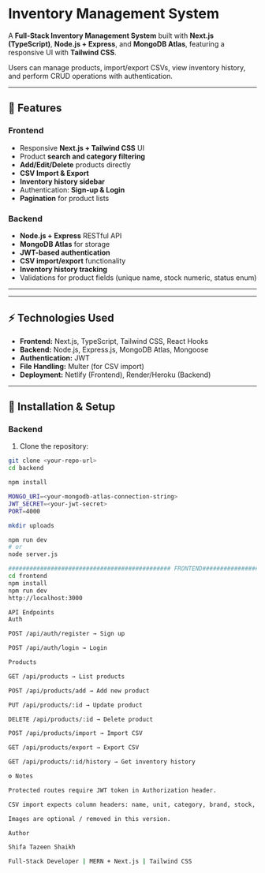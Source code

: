 # Inventory Management System

A **Full-Stack Inventory Management System** built with **Next.js (TypeScript)**, **Node.js + Express**, and **MongoDB Atlas**, featuring a responsive UI with **Tailwind CSS**.  

Users can manage products, import/export CSVs, view inventory history, and perform CRUD operations with authentication.

---

## 🚀 Features

### Frontend
- Responsive **Next.js + Tailwind CSS** UI
- Product **search and category filtering**
- **Add/Edit/Delete** products directly
- **CSV Import & Export**
- **Inventory history sidebar**
- Authentication: **Sign-up & Login**
- **Pagination** for product lists

### Backend
- **Node.js + Express** RESTful API
- **MongoDB Atlas** for storage
- **JWT-based authentication**
- **CSV import/export** functionality
- **Inventory history tracking**
- Validations for product fields (unique name, stock numeric, status enum)

---


---

## ⚡ Technologies Used

- **Frontend:** Next.js, TypeScript, Tailwind CSS, React Hooks  
- **Backend:** Node.js, Express.js, MongoDB Atlas, Mongoose  
- **Authentication:** JWT  
- **File Handling:** Multer (for CSV import)  
- **Deployment:** Netlify (Frontend), Render/Heroku (Backend)

---

## 🔧 Installation & Setup

### Backend

1. Clone the repository:  

```bash
git clone <your-repo-url>
cd backend

npm install

MONGO_URI=<your-mongodb-atlas-connection-string>
JWT_SECRET=<your-jwt-secret>
PORT=4000

mkdir uploads

npm run dev
# or
node server.js

############################################## FRONTEND###############################################
cd frontend
npm install
npm run dev
http://localhost:3000

API Endpoints
Auth

POST /api/auth/register → Sign up

POST /api/auth/login → Login

Products

GET /api/products → List products

POST /api/products/add → Add new product

PUT /api/products/:id → Update product

DELETE /api/products/:id → Delete product

POST /api/products/import → Import CSV

GET /api/products/export → Export CSV

GET /api/products/:id/history → Get inventory history

⚙️ Notes

Protected routes require JWT token in Authorization header.

CSV import expects column headers: name, unit, category, brand, stock, status.

Images are optional / removed in this version.

Author

Shifa Tazeen Shaikh

Full-Stack Developer | MERN + Next.js | Tailwind CSS